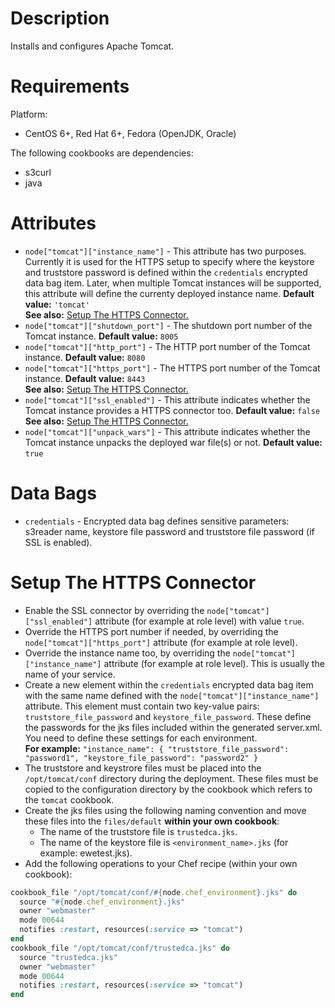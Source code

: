 Description
===========

Installs and configures Apache Tomcat.

Requirements
============

Platform:

* CentOS 6+, Red Hat 6+, Fedora (OpenJDK, Oracle)

The following cookbooks are dependencies:

* s3curl
* java

Attributes
==========

* `node["tomcat"]["instance_name"]` - This attribute has two purposes. Currently it is used for the HTTPS setup to specify where the keystore and truststore password is defined within the `credentials` encrypted data bag item. Later, when multiple Tomcat instances will be supported, this attribute will define the currenty deployed instance name.  **Default value:** `'tomcat'`  
**See also:** [Setup The HTTPS Connector.](#setup-the-https-connector)
* `node["tomcat"]["shutdown_port"]` - The shutdown port number of the Tomcat instance. **Default value:** `8005`
* `node["tomcat"]["http_port"]` - The HTTP port number of the Tomcat instance. **Default value:** `8080`
* `node["tomcat"]["https_port"]` - The HTTPS port number of the Tomcat instance. **Default value:** `8443`  
**See also:** [Setup The HTTPS Connector.](#setup-the-https-connector)  
* `node["tomcat"]["ssl_enabled"]` - This attribute indicates whether the Tomcat instance provides a HTTPS connector too. **Default value:** `false`  
**See also:** [Setup The HTTPS Connector.](#setup-the-https-connector)
* `node["tomcat"]["unpack_wars"]` - This attribute indicates whether the Tomcat instance unpacks the deployed war file(s) or not. **Default value:** `true`

Data Bags
=========

* `credentials` - Encrypted data bag defines sensitive parameters: s3reader name, keystore file password and truststore file password (if SSL is enabled).

Setup The HTTPS Connector
=========================

* Enable the SSL connector by overriding the `node["tomcat"]["ssl_enabled"]` attribute (for example at role level) with value `true`.
* Override the HTTPS port number if needed, by overriding the `node["tomcat"]["https_port"]` attribute (for example at role level).
* Override the instance name too, by overriding the `node["tomcat"]["instance_name"]` attribute (for example at role level). This is usually the name of your service.
* Create a new element within the `credentials` encrypted data bag item with the same name defined with the `node["tomcat"]["instance_name"]` attribute. This element must contain two key-value pairs: `truststore_file_password` and `keystore_file_password`. These define the passwords for the jks files included within the generated server.xml. You need to define these settings for each environment.  
**For example:** `"instance_name": { "truststore_file_password": "password1", "keystore_file_password": "password2" }`
* The truststore and keystrore files must be placed into the `/opt/tomcat/conf` directory during the deployment. These files must be copied to the configuration directory by the cookbook which refers to the `tomcat` cookbook.
* Create the jks files using the following naming convention and move these files into the `files/default` **within your own cookbook**:
   * The name of the truststore file is `trustedca.jks`.
   * The name of the keystore file is `<environment_name>.jks` (for example: ewetest.jks).
* Add the following operations to your Chef recipe (within your own cookbook):

```ruby
cookbook_file "/opt/tomcat/conf/#{node.chef_environment}.jks" do
  source "#{node.chef_environment}.jks"
  owner "webmaster"
  mode 00644
  notifies :restart, resources(:service => "tomcat")
end
cookbook_file "/opt/tomcat/conf/trustedca.jks" do
  source "trustedca.jks"
  owner "webmaster"
  mode 00644
  notifies :restart, resources(:service => "tomcat")
end
```

